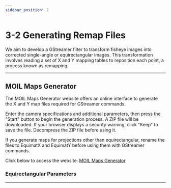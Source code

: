 ```yaml
---
sidebar_position: 2
---
```


# 3-2 Generating Remap Files

We aim to develop a GStreamer filter to transform fisheye images into corrected single-angle or equirectangular images. This transformation involves reading a set of X and Y mapping tables to reposition each point, a process known as remapping.

---

## MOIL Maps Generator

The MOIL Maps Generator website offers an online interface to generate the X and Y map files required for GStreamer commands.

Enter the camera specifications and additional parameters, then press the "Start" button to begin the generation process. A ZIP file will be downloaded. If your browser displays a security warning, click "Keep" to save the file. Decompress the ZIP file before using it.

If you generate maps for projections other than equirectangular, rename the files to EquimatX and EquimatY before using them with GStreamer commands.

Click below to access the website:
[MOIL Maps Generator](http://140.112.12.82/moilmapgen/)

### Equirectangular Parameters



---